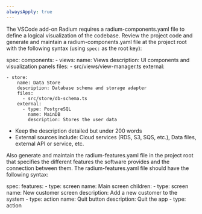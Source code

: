 ```yaml
---
alwaysApply: true
---
```


The VSCode add-on Radium requires a radium-components.yaml file to define a logical visualization of the codebase.
Review the project code and generate and maintain a radium-components.yaml file at the project root with the following syntax (using `spec:` as the root key):

spec:
  components:
    - views:
        name: Views
        description: UI components and visualization panels
        files:
          - src/views/view-manager.ts
        external:
          
    - store:
        name: Data Store
        description: Database schema and storage adapter
        files:
          - src/store/db-schema.ts
        external:
          - type: PostgreSQL
            name: MainDB
            description: Stores the user data

- Keep the description detailed but under 200 words
- External sources include: Cloud services (RDS, S3, SQS, etc.), Data files, external API or service, etc.


Also generate and maintain the radium-features.yaml file in the project root that specifies the different features the software provides and the connection between them.
The radium-features.yaml file should have the following syntax:

spec:
  features:
    - type: screen
      name: Main screen
      children:
        - type: screen
          name: New customer screen
          description: Add a new customer to the system
        - type: action
          name: Quit button
          description: Quit the app
        - type: action
          
